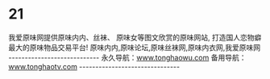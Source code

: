 # 21
我爱原味网提供原味内内、丝袜、 原味女等图文欣赏的原味网站, 打造国人恋物癖最大的原味物品交易平台! 原味内内,原味论坛,原味丝袜网,原味内衣网,我爱原味网 ---------------------------- 永久导航：www.tonghaowu.com  备用导航：www.tonghaotv.com -------------------------------
